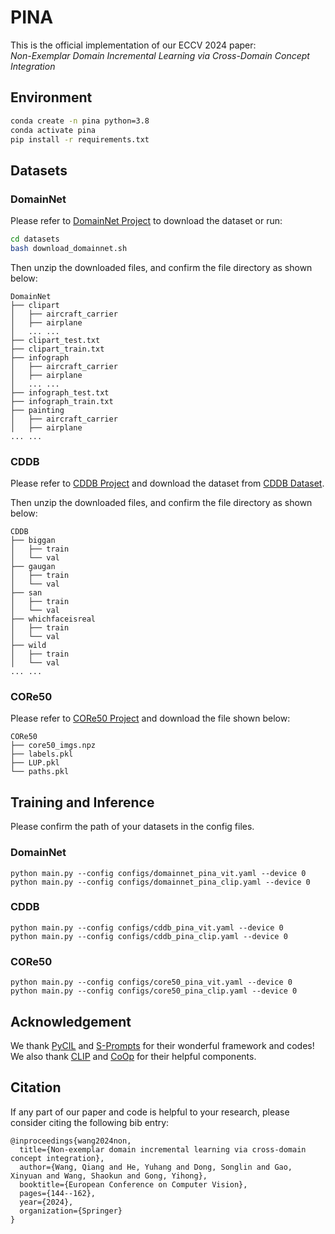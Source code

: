 # PINA

This is the official implementation of our ECCV 2024 paper:  
_Non-Exemplar Domain Incremental Learning via Cross-Domain Concept Integration_


## Environment

```bash
conda create -n pina python=3.8
conda activate pina
pip install -r requirements.txt
```

## Datasets

### DomainNet
Please refer to [DomainNet Project](http://ai.bu.edu/M3SDA/) to download the dataset or run:
```bash
cd datasets
bash download_domainnet.sh
```
Then unzip the downloaded files, and confirm the file directory as shown below:
```
DomainNet
├── clipart
│   ├── aircraft_carrier
│   ├── airplane
│   ... ...
├── clipart_test.txt
├── clipart_train.txt
├── infograph
│   ├── aircraft_carrier
│   ├── airplane
│   ... ...
├── infograph_test.txt
├── infograph_train.txt
├── painting
│   ├── aircraft_carrier
│   ├── airplane
... ...
```
### CDDB
Please refer to [CDDB Project](https://github.com/Coral79/CDDB) and download the dataset from [CDDB Dataset](https://drive.google.com/file/d/1NgB8ytBMFBFwyXJQvdVT_yek1EaaEHrg/view?usp=sharing).

Then unzip the downloaded files, and confirm the file directory as shown below:
```
CDDB
├── biggan
│   ├── train
│   └── val
├── gaugan
│   ├── train
│   └── val
├── san
│   ├── train
│   └── val
├── whichfaceisreal
│   ├── train
│   └── val
├── wild
│   ├── train
│   └── val
... ...
```


### CORe50
Please refer to [CORe50 Project](https://vlomonaco.github.io/core50/index.html#dataset) and download the file shown below:
```
CORe50
├── core50_imgs.npz
├── labels.pkl
├── LUP.pkl
└── paths.pkl
```




## Training and Inference
Please confirm the path of your datasets in the config files.
### DomainNet
```
python main.py --config configs/domainnet_pina_vit.yaml --device 0
python main.py --config configs/domainnet_pina_clip.yaml --device 0
```

### CDDB
```
python main.py --config configs/cddb_pina_vit.yaml --device 0
python main.py --config configs/cddb_pina_clip.yaml --device 0
```

### CORe50
```
python main.py --config configs/core50_pina_vit.yaml --device 0
python main.py --config configs/core50_pina_clip.yaml --device 0
```

## Acknowledgement
We thank [PyCIL](https://github.com/G-U-N/PyCIL) and [S-Prompts](https://github.com/iamwangyabin/S-Prompts) for their wonderful framework and codes!  
We also thank [CLIP](https://github.com/openai/CLIP) and [CoOp](https://github.com/KaiyangZhou/CoOp) for their helpful components.


## Citation
If any part of our paper and code is helpful to your research, please consider citing the following bib entry:
```
@inproceedings{wang2024non,
  title={Non-exemplar domain incremental learning via cross-domain concept integration},
  author={Wang, Qiang and He, Yuhang and Dong, Songlin and Gao, Xinyuan and Wang, Shaokun and Gong, Yihong},
  booktitle={European Conference on Computer Vision},
  pages={144--162},
  year={2024},
  organization={Springer}
}
```
